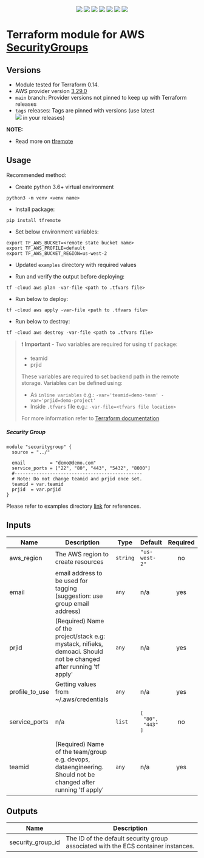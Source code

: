 <p align="center">
    <a href="https://github.com/tomarv2/terraform-aws-ecs/actions/workflows/unit_test.yml" alt="Unit Tests">
        <img src="https://github.com/tomarv2/terraform-aws-ecs/actions/workflows/unit_test.yml/badge.svg?branch=main" /></a>
    <a href="https://www.apache.org/licenses/LICENSE-2.0" alt="license">
        <img src="https://img.shields.io/github/license/tomarv2/terraform-aws-ecs" /></a>
    <a href="https://github.com/tomarv2/terraform-aws-ecs/tags" alt="GitHub tag">
        <img src="https://img.shields.io/github/v/tag/tomarv2/terraform-aws-ecs" /></a>
    <a href="https://github.com/tomarv2/terraform-aws-ecs/pulse" alt="Activity">
        <img src="https://img.shields.io/github/commit-activity/m/tomarv2/terraform-aws-ecs" /></a>
    <a href="https://stackoverflow.com/users/6679867/tomarv2" alt="Stack Exchange reputation">
        <img src="https://img.shields.io/stackexchange/stackoverflow/r/6679867"></a>
    <a href="https://discord.gg/XH975bzN" alt="chat on Discord">
        <img src="https://img.shields.io/discord/813961944443912223?logo=discord"></a>
    <a href="https://twitter.com/intent/follow?screen_name=varuntomar2019" alt="follow on Twitter">
        <img src="https://img.shields.io/twitter/follow/varuntomar2019?style=social&logo=twitter"></a>
</p>

# Terraform module for AWS [SecurityGroups](https://docs.aws.amazon.com/vpc/latest/userguide/VPC_SecurityGroups.html)

## Versions

- Module tested for Terraform 0.14.
- AWS provider version [3.29.0](https://registry.terraform.io/providers/hashicorp/aws/latest)
- `main` branch: Provider versions not pinned to keep up with Terraform releases
- `tags` releases: Tags are pinned with versions (use latest     
        <a href="https://github.com/tomarv2/terraform-aws-ecs/tags" alt="GitHub tag">
        <img src="https://img.shields.io/github/v/tag/tomarv2/terraform-aws-ecs" /></a>
  in your releases)

**NOTE:** 

- Read more on [tfremote](https://github.com/tomarv2/tfremote)

## Usage

Recommended method:

- Create python 3.6+ virtual environment 
```
python3 -m venv <venv name>
```

- Install package:
```
pip install tfremote
```

- Set below environment variables:
```
export TF_AWS_BUCKET=<remote state bucket name>
export TF_AWS_PROFILE=default
export TF_AWS_BUCKET_REGION=us-west-2
```  

- Updated `examples` directory with required values 


- Run and verify the output before deploying:
```
tf -cloud aws plan -var-file <path to .tfvars file>
```

- Run below to deploy:
```
tf -cloud aws apply -var-file <path to .tfvars file>
```

- Run below to destroy:
```
tf -cloud aws destroy -var-file <path to .tfvars file>
```


> ❗️ **Important** - Two variables are required for using `tf` package:
>
> - teamid
> - prjid
>
> These variables are required to set backend path in the remote storage.
> Variables can be defined using:
>
> - As `inline variables` e.g.: `-var='teamid=demo-team' -var='prjid=demo-project'`
> - Inside `.tfvars` file e.g.: `-var-file=<tfvars file location> `
>
> For more information refer to [Terraform documentation](https://www.terraform.io/docs/language/values/variables.html)

##### Security Group
```
module "securitygroup" {
  source = "../"

  email         = "demo@demo.com"
  service_ports = ["22", "80", "443", "5432", "8000"]
  #-----------------------------------------------
  # Note: Do not change teamid and prjid once set.
  teamid = var.teamid
  prjid  = var.prjid
}
```

Please refer to examples directory [link](examples) for references.


## Inputs

| Name | Description | Type | Default | Required |
|------|-------------|------|---------|:--------:|
| aws\_region | The AWS region to create resources | `string` | `"us-west-2"` | no |
| email | email address to be used for tagging (suggestion: use group email address) | `any` | n/a | yes |
| prjid | (Required) Name of the project/stack e.g: mystack, nifieks, demoaci. Should not be changed after running 'tf apply' | `any` | n/a | yes |
| profile\_to\_use | Getting values from ~/.aws/credentials | `any` | n/a | yes |
| service\_ports | n/a | `list` | <pre>[<br>  "80",<br>  "443"<br>]</pre> | no |
| teamid | (Required) Name of the team/group e.g. devops, dataengineering. Should not be changed after running 'tf apply' | `any` | n/a | yes |

## Outputs

| Name | Description |
|------|-------------|
| security\_group\_id | The ID of the default security group associated with the ECS container instances. |
